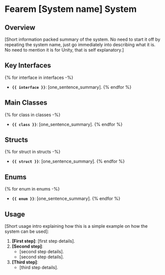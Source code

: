 # Fearem [System name] System

## Overview
[Short information packed summary of the system. No need to start it off by repeating the system name, just go immediately into describing what it is. No need to mention it is for Unity, that is self explanatory.]

## Key Interfaces
{% for interface in interfaces -%}
- **`{{ interface }}`**: [one_sentence_summary].
  {% endfor %}

## Main Classes
{% for class in classes -%}
- **`{{ class }}`**: [one_sentence_summary].
  {% endfor %}

## Structs
{% for struct in structs -%}
- **`{{ struct }}`**: [one_sentence_summary].
  {% endfor %}

## Enums
{% for enum in enums -%}
- **`{{ enum }}`**: [one_sentence_summary].
  {% endfor %}

## Usage

[Short usage intro explaining how this is a simple example on how the system can be used]:

1. **[First step]**: [first step details].
2. **[Second step]**:
    - [second step details].
    - [second step details].
3. **[Third step]**:
    - [third step details].
